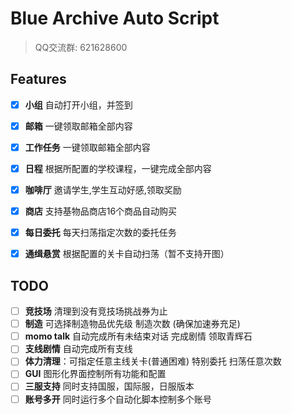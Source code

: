 # Blue Archive Auto Script

> QQ交流群: 621628600

## Features

- [x] **小组** 自动打开小组，并签到
- [x] **邮箱** 一键领取邮箱全部内容
- [x] **工作任务** 一键领取邮箱全部内容
- [x] **日程** 根据所配置的学校课程，一键完成全部内容
- [x] **咖啡厅** 邀请学生,学生互动好感,领取奖励
- [x] **商店** 支持基物品商店16个商品自动购买
- [x] **每日委托** 每天扫荡指定次数的委托任务
- [x] **通缉悬赏** 根据配置的关卡自动扫荡（暂不支持开图）


## TODO
- [ ] **竞技场** 清理到没有竞技场挑战券为止
- [ ] **制造** 可选择制造物品优先级 制造次数 (确保加速券充足)
- [ ] **momo talk** 自动完成所有未结束对话 完成剧情 领取青辉石
- [ ] **支线剧情** 自动完成所有支线
- [ ] **体力清理**：可指定任意主线关卡(普通困难) 特别委托 扫荡任意次数
- [ ] **GUI** 图形化界面控制所有功能和配置
- [ ] **三服支持** 同时支持国服，国际服，日服版本
- [ ] **账号多开** 同时运行多个自动化脚本控制多个账号
